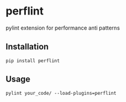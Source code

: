 # perflint
pylint extension for performance anti patterns

## Installation

```
pip install perflint
```

## Usage

```
pylint your_code/ --load-plugins=perflint
```
